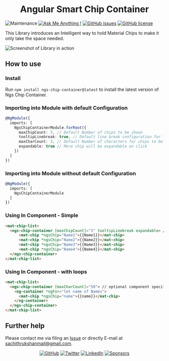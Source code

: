 # <div align="center"> Angular Smart Chip Container </div>

![Maintenance](https://img.shields.io/badge/Maintained%3F-yes-green.svg)
[![Ask Me Anything !](https://img.shields.io/badge/Ask%20me-anything-1abc9c.svg)](https://GitHub.com/srukshan98)
[![GitHub issues](https://img.shields.io/github/issues/srukshan98/SmartChipContainer)](https://github.com/srukshan98/SmartChipContainer/issues)
[![GitHub license](https://img.shields.io/github/license/srukshan98/SmartChipContainer)](https://github.com/srukshan98/SmartChipContainer)
 

This Library introduces an Intelligent way to hold Material Chips to make it only take the space needed.

![Screenshot of Library in action](https://i.imgur.com/uZdbgNd.png)

## How to use

### Install

Run `npm install ngs-chip-container@latest` to install the latest version of Ngs Chip Container.

### Importing into Module with default Configuration

```typescript
@NgModule({
  imports: [
    NgsChipContainerModule.forRoot({
      maxChipCount: 3, // Default Number of chips to be shown
      tooltipLinebreak: true, // Default line break configuration for Tooltips
      maxCharCount: 3, // Default Number of characters for chips to be shown
      expandable: true // More chip will be expandable on click
    })
  ]
})
```

### Importing into Module without default Configuration

```typescript
@NgModule({
  imports: [
    NgsChipContainerModule
  ]
})
```

### Using In Component - Simple

```html
<mat-chip-list>
  <ngs-chip-container [maxChipCount]="3" tooltipLinebreak expandable> // optional component specific configuration
      <mat-chip *ngsChip="Name1">{{Name1}}</mat-chip>
      <mat-chip *ngsChip="Name2">{{Name2}}</mat-chip>
      <mat-chip *ngsChip="Name3">{{Name3}}</mat-chip>
      <mat-chip *ngsChip="Name4">{{Name4}}</mat-chip>
  </ngs-chip-container>
</mat-chip-list>
```

### Using In Component - with loops

```html
<mat-chip-list>
  <ngs-chip-container [maxCharCount]="50"> // optional component specific configuration
    <ng-container *ngFor="let name of Names">
      <mat-chip *ngsChip="name">{{name}}</mat-chip>
    </ng-container>
  </ngs-chip-container>
</mat-chip-list>
```

## Further help

Please contact me via filing an [Issue](https://github.com/srukshan98/SmartChipContainer/issues) or directly E-mail at [sachithrukshanmail@gmail.com](mailTo:sachithrukshanmail@gmail.com).

<p align="center">
	<a href="https://github.com/srukshan98"><img src="https://img.shields.io/github/followers/srukshan98.svg?label=GitHub&style=social" alt="GitHub"></a>
	<a href="https://twitter.com/srukshan98"><img src="https://img.shields.io/twitter/follow/srukshan98?label=Twitter&style=social" alt="Twitter"></a>
	<a href="https://www.linkedin.com/in/srukshan98"><img src="https://img.shields.io/badge/LinkedIn--_.svg?style=social&logo=linkedin" alt="LinkedIn"></a>
	<a href="https://www.patreon.com/srukshan98"><img src="https://img.shields.io/badge/Sponsors--_.svg?style=social&logo=github&logoColor=EA4AAA" alt="Sponsors"></a>
</p>
